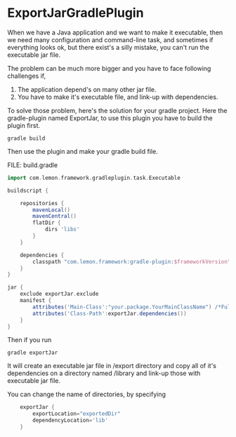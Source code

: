 # ExportJarGradlePlugin
When we have a Java application and we want to make it executable, then 
we need many configuration and command-line task,
and sometimes if everything looks ok, but there exist's a silly mistake, you
can't run the executable jar file.

The problem can be much more bigger and you have to face following challenges
if,
<ol>
    <li>The application depend's on many other jar file.</li>
    <li>You have to make it's executable file, and link-up with dependencies.</li>
</ol>

To solve those problem, here's the solution for your gradle project.
Here the gradle-plugin named ExportJar, to use this plugin you have to build the
plugin first.

    gradle build
Then use the plugin and make your gradle build file.

FILE: build.gradle
```groovy
import com.lemon.framework.gradleplugin.task.Executable

buildscript {

    repositories {
        mavenLocal()
        mavenCentral()
        flatDir {
            dirs 'libs'
        }
    }

    dependencies {
        classpath "com.lemon.framework:gradle-plugin:$frameworkVersion"
    }
}

jar {
    exclude exportJar.exclude
    manifest {
        attributes('Main-Class':"your.package.YourMainClassName") /*Fully-Qualified Main Class Name*/
        attributes('Class-Path':exportJar.dependencies())
    }
}
```

Then if you run

    gradle exportJar
It will create an executable jar file in /export directory and copy all of it's dependencies on 
a directory named /library and link-up those with executable jar file.

You can change the name of directories, by specifying

```groovy
    exportJar {
        exportLocation="exportedDir"
        dependencyLocation='lib'
    }
```

